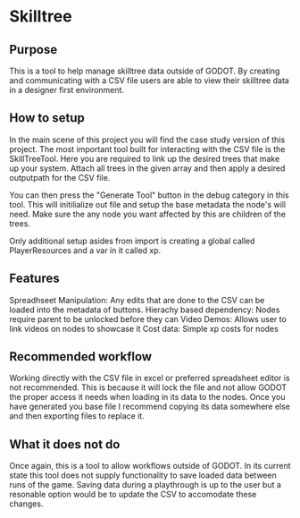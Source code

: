 # Skilltree

## Purpose 
This is a tool to help manage skilltree data outside of GODOT. By creating and communicating with a CSV file users are able to view their skilltree data in a designer first environment.

## How to setup 
In the main scene of this project you will find the case study version of this project. The most important tool built for interacting with the CSV file is the SkillTreeTool. Here you are required to link up the desired trees that make up your system. Attach all trees in the given array and then apply a desired outputpath for the CSV file. 

You can then press the "Generate Tool" button in the debug category in this tool. This will initilialize out file and setup the base metadata the node's will need. Make sure the any node you want affected by this are children of the trees. 

Only additional setup asides from import is creating a global called PlayerResources and a var in it called xp. 

## Features
Spreadhseet Manipulation: Any edits that are done to the CSV can be loaded into the metadata of buttons. 
Hierachy based dependency: Nodes require parent to be unlocked before they can 
Video Demos: Allows user to link videos on nodes to showcase it 
Cost data: Simple xp costs for nodes 

## Recommended workflow 
Working directly with the CSV file in excel or preferred spreadsheet editor is not recommended. This is because it will lock the file and not allow GODOT the proper access it needs when loading in its data to the nodes. Once you have generated you base file I recommend copying its data somewhere else and then exporting files to replace it. 

## What it does not do 
Once again, this is a tool to allow workflows outside of GODOT. In its current state this tool does not supply functionality to save loaded data between runs of the game. Saving data during a playthrough is up to the user but a resonable option would be to update the CSV to accomodate these changes. 
